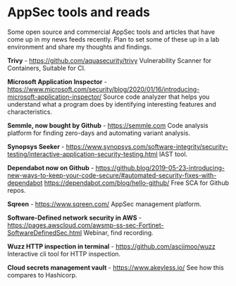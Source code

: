 # AppSec tools and reads
Some open source and commercial AppSec tools and articles that have come up in my news feeds recently. Plan to set some of these up in a lab environment and share my thoughts and findings.

**Trivy** - https://github.com/aquasecurity/trivy
Vulnerability Scanner for Containers, Suitable for CI.

**Microsoft Application Inspector** - https://www.microsoft.com/security/blog/2020/01/16/introducing-microsoft-application-inspector/
Source code analyzer that helps you understand what a program does by identifying interesting features and characteristics.

**Semmle, now bought by Github** - https://semmle.com
Code analysis platform for finding zero-days and automating variant analysis.

**Synopsys Seeker** - https://www.synopsys.com/software-integrity/security-testing/interactive-application-security-testing.html
IAST tool.

**Dependabot now on Github** - https://github.blog/2019-05-23-introducing-new-ways-to-keep-your-code-secure/#automated-security-fixes-with-dependabot
https://dependabot.com/blog/hello-github/
Free SCA for Github repos.

**Sqreen** - https://www.sqreen.com/
AppSec management platform.

**Software-Defined network security in AWS** - https://pages.awscloud.com/awsmp-ss-sec-Fortinet-SoftwareDefinedSec.html
Webinar, find recording.

**Wuzz HTTP inspection in terminal** - https://github.com/asciimoo/wuzz
Interactive cli tool for HTTP inspection.

**Cloud secrets management vault** - https://www.akeyless.io/
See how this compares to Hashicorp.